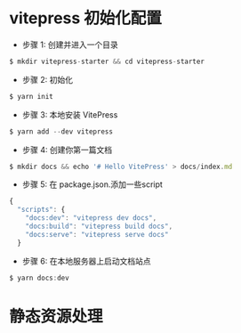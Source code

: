 # vitepress 初始化配置

- 步骤 1: 创建并进入一个目录
```javascript
$ mkdir vitepress-starter && cd vitepress-starter
```
- 步骤 2: 初始化
```javascript
$ yarn init
```

- 步骤 3: 本地安装 VitePress
```javascript
$ yarn add --dev vitepress
```

- 步骤 4: 创建你第一篇文档
```javascript
$ mkdir docs && echo '# Hello VitePress' > docs/index.md
```

- 步骤 5: 在 package.json.添加一些script
```javascript
{
  "scripts": {
    "docs:dev": "vitepress dev docs",
    "docs:build": "vitepress build docs",
    "docs:serve": "vitepress serve docs"
  }
```

- 步骤 6: 在本地服务器上启动文档站点
```javascript
$ yarn docs:dev
```


# 静态资源处理
